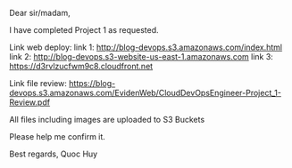 Dear sir/madam,

I have completed Project 1 as requested.

Link web deploy:
    link 1: http://blog-devops.s3.amazonaws.com/index.html
    link 2: http://blog-devops.s3-website-us-east-1.amazonaws.com
    link 3: https://d3rvlzucfwm9c8.cloudfront.net

Link file review:
    https://blog-devops.s3.amazonaws.com/EvidenWeb/CloudDevOpsEngineer-Project_1-Review.pdf

All files including images are uploaded to S3 Buckets

Please help me confirm it.

Best regards,
Quoc Huy
